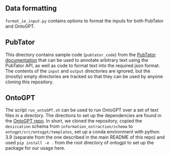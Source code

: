 ## Data formatting
`format_ie_input.py` contains options to format the inputs for both PubTator and OntoGPT.

## PubTator
This directory contains sample code (`pubtator_code`) from the [PubTator documentation](https://www.ncbi.nlm.nih.gov/research/pubtator/api.html) that can be used to annotate arbitrary text using the PubTator API, as well as code to format text into the required json format. The contents of the `input` and `output` directories are ignored, but the (mostly) empty directories are tracked so that they can be used by anyone cloning this repository.

## OntoGPT
The script `run_ontoGPT.sh` can be used to run OntoGPT over a set of text files in a directory. The directions to set up the dependencies are found in the [OntoGPT repo](https://github.com/monarch-initiative/ontogpt). In short, we cloned the repository, copied the `desiccation` schema from `information_extraction/schema` to `ontogpt/src/ontogpt/templates`, set up a conda environment with python 3.9 (separate from the one described in the main README of this repo) and used `pip install -e .` from the root directory of ontogpt to set up the package for our usage here.
